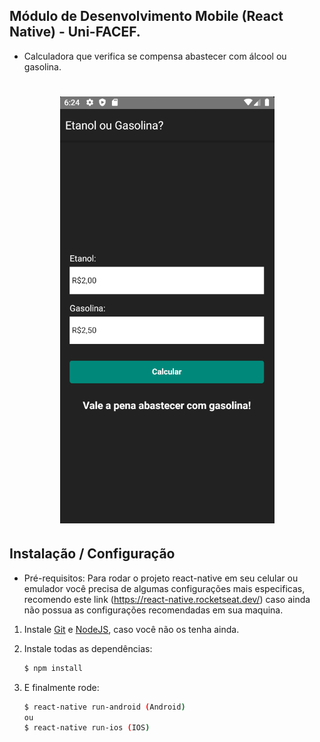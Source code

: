 ## Módulo de Desenvolvimento Mobile (React Native) - Uni-FACEF.

- Calculadora que verifica se compensa abastecer com álcool ou gasolina.

<h1 align="center">  
  <img src="etanol-gasolina/readme-assets/app.png" />
</h1>

## Instalação / Configuração

- Pré-requisitos: Para rodar o projeto react-native em seu celular ou emulador você precisa de algumas
configurações mais especificas, recomendo este link
(https://react-native.rocketseat.dev/) caso ainda não possua as configurações recomendadas em sua maquina.

1. Instale
   [Git](http://git-scm.com/downloads) e
   [NodeJS](http://nodejs.org/download/),
   caso você não os tenha ainda.

2. Instale todas as dependências:

   ```sh
   $ npm install
   ```

3. E finalmente rode:

   ```sh
   $ react-native run-android (Android)
   ou
   $ react-native run-ios (IOS)
   ```
